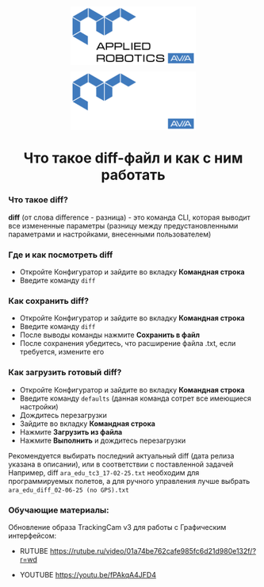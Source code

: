 <p align="center">
  <img style="
           display: block; 
           margin-left: auto;
           margin-right: auto;
           width: 50%;"
    src="../logo/logo_black.png#gh-light-mode-only" alt="ara_logo"/>
</p>

<p align="center">
  <img style="
           display: block; 
           margin-left: auto;
           margin-right: auto;
           width: 50%;
  }"
    src="../logo/logo_white.png#gh-dark-mode-only" alt="ara_logo"/>
</p>

<h1 style="text-align: center;">Что такое diff-файл и как с ним работать</h1>

### Что такое diff?
**diff** (от слова difference - разница) - это команда CLI, которая выводит все измененные параметры (разницу между предустановленными параметрами и настройками, внесенными пользователем)

### Где и как посмотреть diff
- Откройте Конфигуратор и зайдите во вкладку **Командная строка**
- Введите команду ```diff```
### Как сохранить diff?
- Откройте Конфигуратор и зайдите во вкладку **Командная строка**
- Введите команду ```diff```
- После выводы команды нажмите **Сохранить в файл**
- После сохранения убедитесь, что расширение файла .txt, если требуется, измените его
### Как загрузить готовый diff?
- Откройте Конфигуратор и зайдите во вкладку **Командная строка**
- Введите команду ```defaults``` (данная команда сотрет все имеющиеся настройки)
- Дождитесь перезагрузки
- Зайдите во вкладку **Командная строка**
- Нажмите **Загрузить из файла**
- Нажмите **Выполнить** и дождитесь перезагрузки

Рекомендуется выбирать последний актуальный diff (дата релиза указана в описании), или в соответствии с поставленной задачей
Например, diff ```ara_edu_tc3_17-02-25.txt``` необходим для программируемых полетов, а для ручного управления лучше выбрать ```ara_edu_diff_02-06-25 (no GPS).txt```
### Обучающие материалы:
Обновление образа TrackingCam v3 для работы с Графическим интерфейсом:
- RUTUBE https://rutube.ru/video/01a74be762cafe985fc6d21d980e132f/?r=wd

- YOUTUBE https://youtu.be/fPAkqA4JFD4